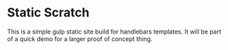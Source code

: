 # Static Scratch 

This is a simple gulp static site build for handlebars templates. It will be part of a quick demo for a larger proof of concept thing.